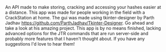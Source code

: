 An API made to make storing, cracking and accessing your hashes easier at a distance. This app was made for people working in the field with a CrackStation at home. The gui was made using tkinter-designer by Parth Jadhav https://github.com/ParthJadhav/Tkinter-Designer. Go ahead and take a look at his amazing project. This app is by no means finished, lacking advanced options for the JTR commands that are run server-side and probably more features that I haven't thought about. If you have any suggestions I'd love to hear them! 
